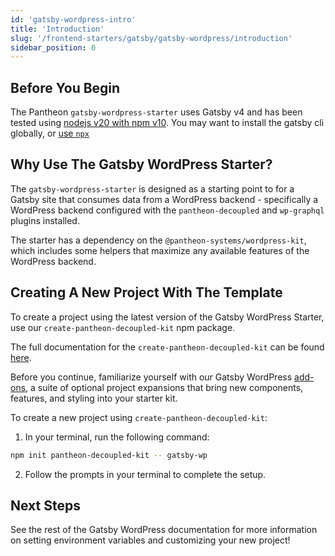 ```yaml
---
id: 'gatsby-wordpress-intro'
title: 'Introduction'
slug: '/frontend-starters/gatsby/gatsby-wordpress/introduction'
sidebar_position: 0
---
```


## Before You Begin

The Pantheon `gatsby-wordpress-starter` uses Gatsby v4 and has been tested using
[nodejs v20 with npm v10](https://nodejs.org/en/download/). You may want to
install the gatsby cli globally, or
[use `npx`](https://www.npmjs.com/package/npx)

## Why Use The Gatsby WordPress Starter?

The `gatsby-wordpress-starter` is designed as a starting point to for a Gatsby
site that consumes data from a WordPress backend - specifically a WordPress
backend configured with the `pantheon-decoupled` and `wp-graphql` plugins
installed.

The starter has a dependency on the `@pantheon-systems/wordpress-kit`, which
includes some helpers that maximize any available features of the WordPress
backend.

## Creating A New Project With The Template

To create a project using the latest version of the Gatsby WordPress Starter,
use our `create-pantheon-decoupled-kit` npm package.

The full documentation for the `create-pantheon-decoupled-kit` can be found
[here](../../create-pantheon-decoupled-kit.md).

Before you continue, familiarize yourself with our Gatsby WordPress
[add-ons](./add-ons.md), a suite of optional project expansions that bring new
components, features, and styling into your starter kit.

To create a new project using `create-pantheon-decoupled-kit`:

1. In your terminal, run the following command:

```bash
npm init pantheon-decoupled-kit -- gatsby-wp
```

2. Follow the prompts in your terminal to complete the setup.

## Next Steps

See the rest of the Gatsby WordPress documentation for more information on
setting environment variables and customizing your new project!

